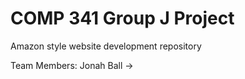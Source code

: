 # COMP 341 Group J Project
 Amazon style website development repository

Team Members:
Jonah Ball ->
